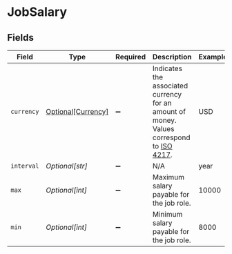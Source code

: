 # JobSalary


## Fields

| Field                                                                                                                              | Type                                                                                                                               | Required                                                                                                                           | Description                                                                                                                        | Example                                                                                                                            |
| ---------------------------------------------------------------------------------------------------------------------------------- | ---------------------------------------------------------------------------------------------------------------------------------- | ---------------------------------------------------------------------------------------------------------------------------------- | ---------------------------------------------------------------------------------------------------------------------------------- | ---------------------------------------------------------------------------------------------------------------------------------- |
| `currency`                                                                                                                         | [Optional[Currency]](../../models/shared/currency.md)                                                                              | :heavy_minus_sign:                                                                                                                 | Indicates the associated currency for an amount of money. Values correspond to [ISO 4217](https://en.wikipedia.org/wiki/ISO_4217). | USD                                                                                                                                |
| `interval`                                                                                                                         | *Optional[str]*                                                                                                                    | :heavy_minus_sign:                                                                                                                 | N/A                                                                                                                                | year                                                                                                                               |
| `max`                                                                                                                              | *Optional[int]*                                                                                                                    | :heavy_minus_sign:                                                                                                                 | Maximum salary payable for the job role.                                                                                           | 10000                                                                                                                              |
| `min`                                                                                                                              | *Optional[int]*                                                                                                                    | :heavy_minus_sign:                                                                                                                 | Minimum salary payable for the job role.                                                                                           | 8000                                                                                                                               |